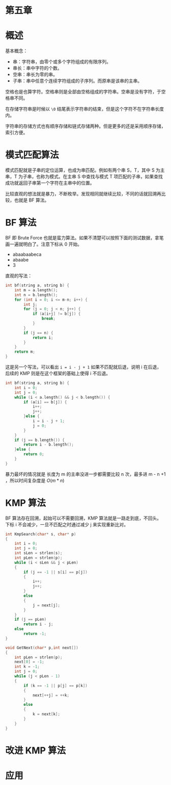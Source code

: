 # 第五章

# 概述
基本概念：
* 串：字符串，由零个或多个字符组成的有限序列。
* 串长：串中字符的个数。
* 空串：串长为零的串。
* 子串：串中任意个连续字符组成的子序列。而原串是该串的主串。

空格也是也算字符。空格串则是全部由空格组成的字符串。空串是没有字符，于空格串不同。

在存储字符串是时候以 `\0` 结尾表示字符串的结束，但是这个字符不在字符串长度内。

字符串的存储方式也有顺序存储和链式存储两种。但是更多的还是采用顺序存储，索引方便。

# 模式匹配算法

模式匹配就是子串的定位运算，也成为串匹配。例如有两个串 S，T，其中 S 为主串，T 为子串，也称为模式。在主串 S 中查找与模式 T 项匹配的子串，如果查找成功就返回子串第一个字符在主串中的位置。

比较直观的想法就是暴力，不断枚举。发现相同就继续比较，不同的话就回溯再比较，也就是 BF 算法。

# BF 算法
BF 即 Brute Force 也就是蛮力算法。如果不清楚可以按照下面的测试数据，拿笔画一遍就明白了。注意下标从 0 开始。
* abaabaabeca 
* abaabe 
* 3

直观的写法：

```cpp
int bf(string a, string b) {
    int m = a.length();
    int n = b.length();
    for (int i = 0; i <= m-n; i++) {
        int j;
        for (j = 0; j < n; j++) {
            if (a[i+j] != b[j]) {
                break;
            }
        }
        if (j == n) {
            return i;
        }
    }
    return m;
}
```
这是另一个写法，可以看出 `i = i - j + 1` 如果不匹配就后退，说明 i 在后退，后续的 KMP 则是在这个框架的基础上使得 i 不后退。

```cpp
int bf(string a, string b) {
    int i = 0;
    int j = 0;
    while (i < a.length() && j < b.length()) {
        if (a[i] == b[j]) {
            i++;
            j++;
        }else {
            i = i - j + 1;
            j = 0;
        }
    }
    if (j == b.length()) {
        return i - b.length();
    }else {
        return 0;
    }
}
```

暴力最坏的情况就是 长度为 m 的主串没进一步都需要比较 n 次，最多进 m - n +1 ，所以时间复杂度是 $O(m*n)$ 

# KMP 算法
BF 算法存在回溯，起始可以不需要回溯，KMP 算法就是一路走到底，不回头。下标 i 不会减少，一旦不匹配之时通过减少 j 来实现重新比对。

```cpp
int KmpSearch(char* s, char* p)  
{  
    int i = 0;  
    int j = 0;  
    int sLen = strlen(s);  
    int pLen = strlen(p);  
    while (i < sLen && j < pLen)  
    {  
        if (j == -1 || s[i] == p[j])  
        {  
            i++;  
            j++;  
        }  
        else  
        {  
            j = next[j];  
        }  
    }  
    if (j == pLen)  
        return i - j;  
    else  
        return -1;  
}  
```
```cpp
void GetNext(char* p,int next[])  
{  
    int pLen = strlen(p);  
    next[0] = -1;  
    int k = -1;  
    int j = 0;  
    while (j < pLen - 1)  
    {  
        if (k == -1 || p[j] == p[k])   
        {  
            next[++j] = ++k;
        }  
        else   
        {  
            k = next[k];  
        }  
    }  
}
```

# 改进 KMP 算法

# 应用


